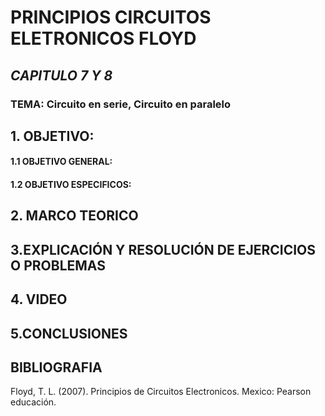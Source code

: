# PRINCIPIOS CIRCUITOS ELETRONICOS FLOYD 

## *CAPITULO 7 Y 8* 

### TEMA: Circuito en serie, Circuito en paralelo

## 1. OBJETIVO:
#### 1.1 OBJETIVO GENERAL: 

#### 1.2 OBJETIVO ESPECIFICOS:

## 2. MARCO TEORICO

## 3.EXPLICACIÓN Y RESOLUCIÓN DE EJERCICIOS O PROBLEMAS

## 4. VIDEO

## 5.CONCLUSIONES

## BIBLIOGRAFIA
Floyd, T. L. (2007). Principios de Circuitos Electronicos. Mexico: Pearson educación.

